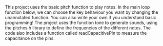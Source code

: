This project uses the basic pitch function to play notes.
In the main loop function below, we can choose the key behaviour you want by changing the unannotated function.
You can also write your own if you understand basic programming!
The project uses the function tone to generate sounds,
using the pitches.h library to define the frequencies of the different notes.
The code also includes a function called readCapacitivePin to measure the capacitance on the pins.

